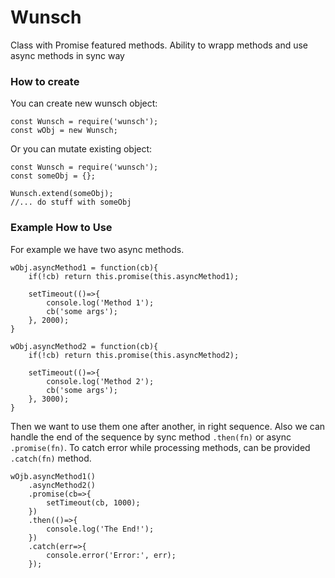 # Wunsch
Class with Promise featured methods. Ability to wrapp methods and use async methods in sync way

### How to create

You can create new wunsch object:
```
const Wunsch = require('wunsch');
const wObj = new Wunsch;
```

Or you can mutate existing object:
```
const Wunsch = require('wunsch');
const someObj = {};

Wunsch.extend(someObj);
//... do stuff with someObj
```


### Example How to Use
For example we have two async methods.
```
wObj.asyncMethod1 = function(cb){
    if(!cb) return this.promise(this.asyncMethod1);

    setTimeout(()=>{
        console.log('Method 1');
        cb('some args');
    }, 2000);
}

wObj.asyncMethod2 = function(cb){
    if(!cb) return this.promise(this.asyncMethod2);

    setTimeout(()=>{
        console.log('Method 2');
        cb('some args');
    }, 3000);
}
```

Then we want to use them one after another, in right sequence. Also we can handle the end of the sequence by sync method `.then(fn)` or async `.promise(fn)`. To catch error while processing methods, can be provided `.catch(fn)` method.

```
wOjb.asyncMethod1()
    .asyncMethod2()
    .promise(cb=>{
        setTimeout(cb, 1000);
    })
    .then(()=>{
        console.log('The End!');
    })
    .catch(err=>{
        console.error('Error:', err);
    });

```